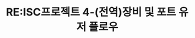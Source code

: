 ---
title: "RE:ISC프로젝트 4-(전역)장비 및 포트 유저 플로우"
toc: true
toc_sticky: true
categories:
  - project
tags:
  - isc
  - project
header:
  teaser: "https://github.com/park-yina/park-yina.github.io/blob/main/assets/images/project-plus.png?raw=true"
permalink: /categories/project/isc/3
---